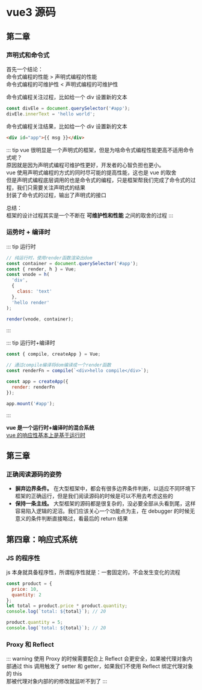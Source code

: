 # vue3 源码

## 第二章

### 声明式和命令式

首先一个结论：  
命令式编程的性能 > 声明式编程的性能  
命令式编程的可维护性 < 声明式编程的可维护性

命令式编程关注过程，比如给一个 div 设置新的文本

```js
const divEle = document.querySelector('#app');
divEle.innerText = 'hello world';
```

命令式编程关注结果，比如给一个 div 设置新的文本

```html
<div id="app">{{ msg }}</div>
```

::: tip
vue 很明显是一个声明式的框架，但是为啥命令式编程性能更高不适用命令式呢？  
原因就是因为声明式编程可维护性更好，开发者的心智负担也更小。  
vue 使用声明式编程的方式的同时尽可能的提高性能，这也是 vue 的取舍  
但是声明式编程底层调用的也是命令式的编程，只是框架帮我们完成了命令式的过程，我们只需要关注声明式的结果  
封装了命令式的过程，输出了声明式的接口

总结：  
框架的设计过程其实是一个不断在 **可维护性和性能** 之间的取舍的过程
:::

### 运势时 + 编译时

::: tip 运行时

```js
// 纯运行时，使用render函数渲染出dom
const container = document.querySelector('#app');
const { render, h } = Vue;
const vnode = h(
  'div',
  {
    class: 'text'
  },
  'hello render'
);

render(vnode, container);
```

:::

::: tip 运行时+编译时

```js
const { compile, createApp } = Vue;

// 通过compile编译将dom编译成一个render函数
const renderFn = compile(`<div>hello compile</div>`);

const app = createApp({
  render: renderFn
});

app.mount('#app');
```

:::

**vue 是一个运行时+编译时的混合系统**  
[vue 的响应性基本上是基于运行时](https://cn.vuejs.org/guide/extras/reactivity-in-depth.html#runtime-vs-compile-time-reactivity)

## 第三章

### 正确阅读源码的姿势

- **摒弃边界条件。** 在大型框架中，都会有很多边界条件判断，以适应不同环境下框架的正确运行，但是我们阅读源码的时候是可以不用去考虑这些的
- **保持一条主线。** 大型框架的源码都是很复杂的，没必要全部从头看到尾，这样容易陷入逻辑的泥沼。我们应该关心一个功能点为主，在 debugger 的时候无意义的条件判断直接略过，看最后的 return 结果

## 第四章：响应式系统

### JS 的程序性

js 本身就具备程序性，所谓程序性就是：一套固定的，不会发生变化的流程

```js
const product = {
  price: 10,
  quantity: 2
};
let total = product.price * product.quantity;
console.log(`total: ${total}`); // 20

product.quantity = 5;
console.log(`total: ${total}`); // 20
```

### Proxy 和 Reflect

::: warning
使用 Proxy 的时候需要配合上 Reflect 会更安全，如果被代理对象内部通过 this 调用触发了 setter 和 getter，如果我们不使用 Reflect 绑定代理对象的 this  
那被代理对象内部的的修改就监听不到了
:::
